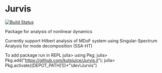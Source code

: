 # Jurvis

[![Build Status](https://github.com/kutsjuice/Jurvis.jl/actions/workflows/CI.yml/badge.svg?branch=main)](https://github.com/kutsjuice/Jurvis.jl/actions/workflows/CI.yml?query=branch%3Amain)

Package for analysis of nonlinear dynamics

Currently support Hilbert analysis of MDoF system using Singular-Spectrum Analysis for mode decomposition (SSA-HT)

To add package run in REPL
    julia> using Pkg; 
    julia> Pkg.add("https://github.com/kutsjuice/Jurvis.jl");
    julia> Pkg.activate((DEPOT_PATH[1])*"\\dev\\Jurvis")
    